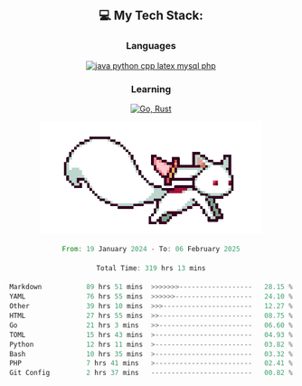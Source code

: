 
<div align="center">
<br>

## 💻 My Tech Stack:

### Languages

[![java python cpp latex mysql php](https://skillicons.dev/icons?i=java,python,cpp,latex,mysql,php)](https://skillicons.dev)

### Learning

[![Go, Rust](https://skillicons.dev/icons?i=go,rust)](https://skillicons.dev)

<center>

<img src="kyubey.gif" alt="Alt-Text" title="" >

</center>


<!--START_SECTION:waka-->

```rust
From: 19 January 2024 - To: 06 February 2025

Total Time: 319 hrs 13 mins

Markdown           89 hrs 51 mins  >>>>>>>------------------   28.15 %
YAML               76 hrs 55 mins  >>>>>>-------------------   24.10 %
Other              39 hrs 10 mins  >>>----------------------   12.27 %
HTML               27 hrs 55 mins  >>-----------------------   08.75 %
Go                 21 hrs 3 mins   >>-----------------------   06.60 %
TOML               15 hrs 43 mins  >------------------------   04.93 %
Python             12 hrs 11 mins  >------------------------   03.82 %
Bash               10 hrs 35 mins  >------------------------   03.32 %
PHP                7 hrs 41 mins   >------------------------   02.41 %
Git Config         2 hrs 37 mins   -------------------------   00.82 %
```

<!--END_SECTION:waka-->
